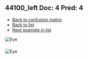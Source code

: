 ## 44100_left Doc: 4 Pred: 4
- [Back to confusion matrix](https://github.com/juliandewit/kaggle_retinopathy/blob/master/matrix.md)
- [Back to list](https://github.com/juliandewit/kaggle_retinopathy/blob/master/lists/44/list.md)
- [Next example in list](https://github.com/juliandewit/kaggle_retinopathy/blob/master/lists/44/44/44249_left.md)

![Eye](https://retinopaty.blob.core.windows.net/size1024/44100_left_4.jpeg)

### 

![Eye]()
